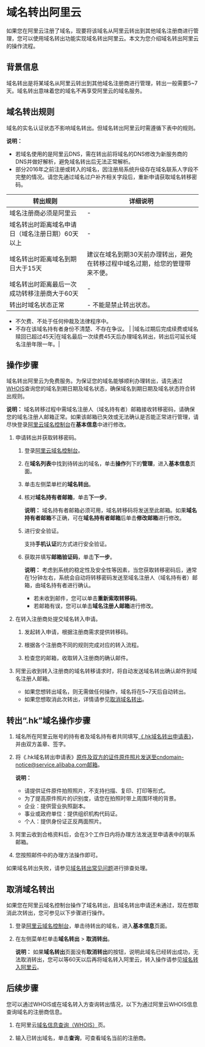 # 域名转出阿里云

如果您在阿里云注册了域名，现要将该域名从阿里云转出到其他域名注册商进行管理，您可以使用域名转出功能实现域名转出阿里云。本文为您介绍域名转出阿里云的操作流程。

## 背景信息

域名转出是将某域名从阿里云转出到其他域名注册商进行管理，转出一般需要5~7天。域名转出意味着您的域名不再享受阿里云的域名服务。

## 域名转出规则

域名的实名认证状态不影响域名转出。但域名转出阿里云时需遵循下表中的规则。

**说明：**

-   若域名使用的是阿里云DNS，需在转出前将域名的DNS修改为新服务商的DNS并做好解析，避免域名转出后无法正常解析。
-   部分2016年之前注册或转入的域名，因注册局系统升级存在域名联系人字段不完整的情况。请您先通过域名过户补齐相关字段后，重新申请获取域名转移密码。

|转出规则|详细说明|
|----|----|
|域名注册商必须是阿里云|-|
|域名转出时距离域名申请日（域名注册日期）60天以上|-|
|域名转出时距离域名到期日大于15天|建议在域名到期30天前办理转出，避免在转移过程中域名过期，给您的管理带来不便。|
|域名转出时距离最后一次成功转移注册商大于60天|-|
|转出时域名状态正常|-   不能是禁止转出状态。
-   不欠费、不处于任何仲裁及法律程序中。
-   不存在该域名持有者身份不清楚、不存在争议。 |
|域名过期后完成续费或域名赎回已超过45天|在域名最后一次续费45天后办理域名转出，转出后可延长域名注册年限一年。|

## 操作步骤

域名转出阿里云为免费服务。为保证您的域名能够顺利办理转出，请先通过[WHOIS](https://whois.aliyun.com/)查询您的域名到期日期及域名状态，确保域名到期日期及域名状态符合转出规则。

**说明：** 域名转移过程中需域名注册人（域名持有者）邮箱接收转移密码，请确保您的域名注册人邮箱正常。如果该邮箱已失效或无法确认是否能正常进行管理，请尽快登录[阿里云域名控制台](https://dc.console.aliyun.com)在**基本信息**中进行修改。

1.  申请转出并获取转移密码。

    1.  登录[阿里云域名控制台](https://dc.console.aliyun.com)。

    2.  在**域名列表**中找到待转出的域名，单击**操作**列下的**管理**，进入**基本信息**页面。

    3.  单击左侧菜单栏的**域名转出**。

    4.  核对**域名持有者邮箱**，单击**下一步**。

        **说明：** 域名持有者邮箱必须可用，域名转移码将发送至此邮箱。如果**域名持有者邮箱**不正确，可在**域名持有者邮箱**后单击**修改邮箱**进行修改。

    5.  进行安全验证。

        支持**手机认证**的方式进行安全验证。

    6.  获取并填写**邮箱验证码**，单击**下一步**。

        **说明：** 考虑到系统的稳定性及安全性等因素，当您获取转移密码后，通常在1分钟左右，系统会自动将转移密码发送至域名注册人（域名持有者）邮箱，由域名持有者进行确认。

        -   若未收到邮件，您可以单击**重新索取转移码**。
        -   若邮箱有误，您可以单击**域名注册人邮箱**进行修改。
2.  在转入注册商处提交域名转入申请。

    1.  发起转入申请，根据注册商需求提供转移码。

    2.  根据各个注册商不同的规则完成对应的转入流程。

    3.  检查您的邮箱，收取转入注册商的确认邮件。

3.  阿里云收到转入注册商的域名转移请求时，将自动发送域名转出确认邮件到域名注册人邮箱。

    -   如果您想转出域名，则无需做任何操作，域名将在5~7天后自动转出。
    -   如果您想取消此次转出，详情请参见[取消域名转出](#section_3zo_sqc_pcz)。

## 转出“.hk”域名操作步骤

1.  域名所在阿里云账号的持有者及域名持有者共同填写[《.hk域名转出申请表》](http://docs-aliyun.cn-hangzhou.oss.aliyun-inc.com/assets/attach/53076/cn_zh/1493370423033/HK%E5%9F%9F%E5%90%8D%E8%BD%AC%E5%87%BA%E7%94%B3%E8%AF%B7%E8%A1%A8.doc)，并由双方盖章、签字。

2.  将《.hk域名转出申请表》原件及双方的证件原件照片发送至cndomain-notice@service.alibaba.com邮箱。

    **说明：**

    -   请提供证件原件拍照照片，不支持扫描、复印、打印等形式。
    -   为了提高原件照片的识别度，请您在拍照时带上周围环境的背景。
    -   企业：提供营业执照副本。
    -   事业或政府单位：提供组织机构代码证。
    -   个人：提供身份证正反两面照片。
3.  阿里云收到合格资料后，会在3个工作日内将办理方法发送至申请表中的联系邮箱。

4.  您按照邮件中的办理方法操作即可。


如果域名转出失败，请参见[域名转出常见问题](/cn.zh-CN/常见问题/转移与过户类问题/域名转入和转出FAQ.md)进行排查处理。

## 取消域名转出

如果您在阿里云域名控制台操作了域名转出，且域名转出申请还未通过，现在想取消此次转出，您可参见以下步骤进行操作。

1.  登录[阿里云域名控制台](https://dc.console.aliyun.com)，单击待转出的域名，进入**基本信息**页面。

2.  在左侧菜单栏单击**域名转出** \> **取消转出**。

    **说明：** 如果**域名转出**页面没有**取消转出**的按钮，说明此域名已经转出成功，无法取消转出，您可以等60天以后再将域名转入阿里云，转入操作请参见[域名转入阿里云](/cn.zh-CN/域名转移/域名转入阿里云.md)。


## 后续步骤

您可以通过WHOIS或在域名转入方查询转出情况，以下为通过阿里云WHOIS信息查询域名的注册商信息。

1.  在阿里云[域名信息查询（WHOIS）](https://whois.aliyun.com/)页。

2.  输入已转出域名，单击**查询**，可查看域名当前的注册商。



